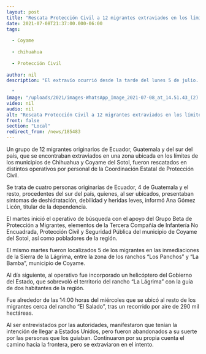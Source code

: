 ```yaml
---
layout: post
title: "Rescata Protección Civil a 12 migrantes extraviados en los límites de Chihuahua y Coyame"
date: 2021-07-08T21:37:00.000-06:00
tags:
  
  - Coyame
  
  - chihuahua
  
  - Protección Civil
  
author: nil
description: "El extravío ocurrió desde la tarde del lunes 5 de julio. Fue gracias a la llamada de emergencia que uno de ellos hizo al sistema 9-1-1, que se logró conocer su ubicación aproximada, en una zona a 5 kilómetros del rancho denominado “Los Panchos”.   "
image: "/uploads/2021/images-WhatsApp_Image_2021-07-08_at_14.51.43_(2).jpeg"
video: nil
audio: nil
alt: "Rescata Protección Civil a 12 migrantes extraviados en los límites de Chihuahua y Coyame"
front: false
section: "Local"
redirect_from: /news/185483
---
```


Un grupo de 12 migrantes originarios de Ecuador, Guatemala y del sur del país, que se encontraban extraviados en una zona ubicada en los límites de los municipios de Chihuahua y Coyame del Sotol, fueron rescatados en distintos operativos por personal de la Coordinación Estatal de Protección Civil.

Se trata de cuatro personas originarias de Ecuador, 4 de Guatemala y el resto, procedentes del sur del país, quienes, al ser ubicados, presentaban síntomas de deshidratación, debilidad y heridas leves, informó Ana Gómez Licón, titular de la dependencia.

El martes inició el operativo de búsqueda con el apoyo del Grupo Beta de Protección a Migrantes, elementos de la Tercera Compañía de Infantería No Encuadrada, Protección Civil y Seguridad Pública del municipio de Coyame del Sotol, así como pobladores de la región.

El mismo martes fueron localizados 5 de los migrantes en las inmediaciones de la Sierra de la Lágrima, entre la zona de los ranchos “Los Panchos” y “La Bamba”, municipio de Coyame.

Al día siguiente, al operativo fue incorporado un helicóptero del Gobierno del Estado, que sobrevoló el territorio del rancho “La Lágrima” con la guía de dos habitantes de la región.

Fue alrededor de las 14:00 horas del miércoles que se ubicó al resto de los migrantes cerca del rancho “El Salado”, tras un recorrido por aire de 290 mil hectáreas.  

Al ser entrevistados por las autoridades, manifestaron que tenían la intención de llegar a Estados Unidos, pero fueron abandonados a su suerte por las personas que los guiaban. Continuaron por su propia cuenta el camino hacia la frontera, pero se extraviaron en el intento. 